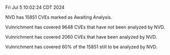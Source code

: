 Fri Jul  5 10:02:24 CDT 2024

NVD has 15851 CVEs marked as Awaiting Analysis.

Vulnrichment has covered 9648 CVEs that have not been analyzed by NVD.

Vulnrichment has covered 2060 CVEs that have been analyzed by NVD.

Vulnrichment has covered 60% of the 15851 still to be analyzed by NVD.

